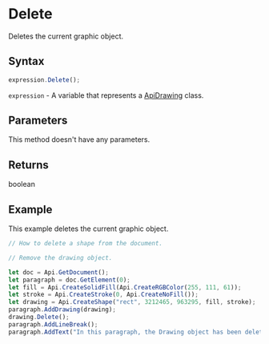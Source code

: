 # Delete

Deletes the current graphic object.

## Syntax

```javascript
expression.Delete();
```

`expression` - A variable that represents a [ApiDrawing](../ApiDrawing.md) class.

## Parameters

This method doesn't have any parameters.

## Returns

boolean

## Example

This example deletes the current graphic object.

```javascript editor-docx
// How to delete a shape from the document.

// Remove the drawing object.

let doc = Api.GetDocument();
let paragraph = doc.GetElement(0);
let fill = Api.CreateSolidFill(Api.CreateRGBColor(255, 111, 61));
let stroke = Api.CreateStroke(0, Api.CreateNoFill());
let drawing = Api.CreateShape("rect", 3212465, 963295, fill, stroke);
paragraph.AddDrawing(drawing);
drawing.Delete();
paragraph.AddLineBreak();
paragraph.AddText("In this paragraph, the Drawing object has been deleted.");
```
